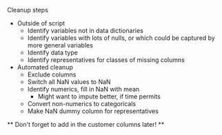 

Cleanup steps
* Outside of script
    * Identify variables not in data dictionaries
    * Identify variables with lots of nulls, or which could be captured by more general variables
    * Identify data type
    * Identify representatives for classes of missing columns
* Automated cleanup
    * Exclude columns
    * Switch all NaN values to NaN
    * Identify numerics, fill in NaN with mean
        * Might want to impute better, if time permits
    * Convert non-numerics to categoricals
    * Make NaN dummy column for representatives
    
** Don't forget to add in the customer columns later! **